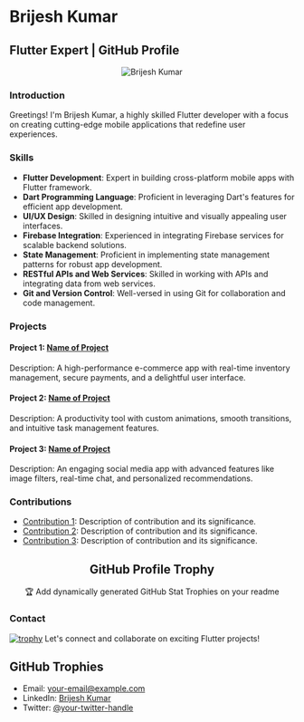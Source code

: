 # Brijesh Kumar
## Flutter Expert | GitHub Profile

<p align="center">
  <img src="https://your-image-url.com" alt="Brijesh Kumar" />
</p>

### Introduction

Greetings! I'm Brijesh Kumar, a highly skilled Flutter developer with a focus on creating cutting-edge mobile applications that redefine user experiences.

### Skills

- **Flutter Development**: Expert in building cross-platform mobile apps with Flutter framework.
- **Dart Programming Language**: Proficient in leveraging Dart's features for efficient app development.
- **UI/UX Design**: Skilled in designing intuitive and visually appealing user interfaces.
- **Firebase Integration**: Experienced in integrating Firebase services for scalable backend solutions.
- **State Management**: Proficient in implementing state management patterns for robust app development.
- **RESTful APIs and Web Services**: Skilled in working with APIs and integrating data from web services.
- **Git and Version Control**: Well-versed in using Git for collaboration and code management.

### Projects

#### Project 1: [Name of Project](link-to-project)

Description: A high-performance e-commerce app with real-time inventory management, secure payments, and a delightful user interface.

#### Project 2: [Name of Project](link-to-project)

Description: A productivity tool with custom animations, smooth transitions, and intuitive task management features.

#### Project 3: [Name of Project](link-to-project)

Description: An engaging social media app with advanced features like image filters, real-time chat, and personalized recommendations.

### Contributions

- [Contribution 1](link-to-contribution): Description of contribution and its significance.
- [Contribution 2](link-to-contribution): Description of contribution and its significance.
- [Contribution 3](link-to-contribution): Description of contribution and its significance.

### <h2 align="center">GitHub Profile Trophy</h2>
  <p align="center">🏆 Add dynamically generated GitHub Stat Trophies on your readme</p>
</p>

### Contact
   [![trophy](https://github-profile-trophy.vercel.app/?username=gadgetsteach)](https://github.com/ryo-ma/github-profile-trophy)
Let's connect and collaborate on exciting Flutter projects!
  ## GitHub Trophies

- Email: [your-email@example.com](mailto:your-email@example.com)
- LinkedIn: [Brijesh Kumar](https://www.linkedin.com/in/your-linkedin-profile)
- Twitter: [@your-twitter-handle](https://twitter.com/your-twitter-handle)
